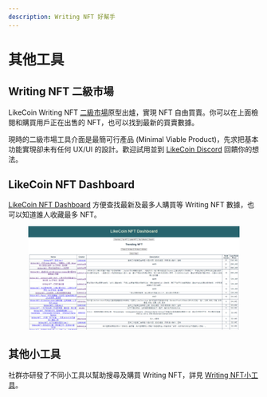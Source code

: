 ```yaml
---
description: Writing NFT 好幫手
---
```


# 其他工具

## Writing NFT 二級市場

LikeCoin Writing NFT [二級市場](https://likecoin.github.io/likecoin-nft-marketplace/)原型出爐，實現 NFT 自由買賣。你可以在上面檢閱和購買用戶正在出售的 NFT，也可以找到最新的買賣數據。&#x20;

現時的二級市場工具介面是最簡可行產品 (Minimal Viable Product)，先求把基本功能實現卻未有任何 UX/UI 的設計。歡迎試用並到 [LikeCoin Discord](https://discord.gg/likecoin) 回饋你的想法。

## LikeCoin NFT Dashboard&#x20;

[LikeCoin NFT Dashboard](https://likecoin.github.io/likecoin-nft-dashboard/#/) 方便查找最新及最多人購買等 Writing NFT 數據，也可以知道誰人收藏最多 NFT。

<figure><img src="../../../.gitbook/assets/LikeCoin NFT Dashboard.png" alt=""><figcaption></figcaption></figure>

## 其他小工具

社群亦研發了不同小工具以幫助搜尋及購買 Writing NFT，詳見 [Writing NFT小工具](https://blog.like.co/zh/tag/writing-nft%E5%B0%8F%E5%B7%A5%E5%85%B7/)。
